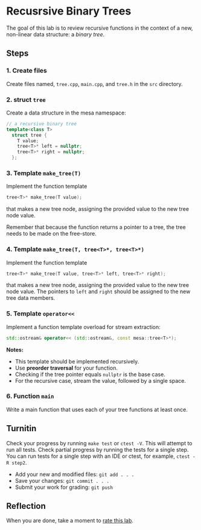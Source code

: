 # Recusrsive Binary Trees

The goal of this lab is to review recursive functions
in the context of a new, non-linear data structure:
a *binary tree*.

## Steps

### 1. Create files
Create files named, `tree.cpp`, `main.cpp`, and `tree.h`
in the `src` directory.

### 2. struct `tree`
Create a data structure in the mesa namespace:

```cpp
// a recursive binary tree
template<class T>
  struct tree {
    T value;
    tree<T>* left = nullptr;
    tree<T>* right = nullptr;
  };
```

### 3. Template `make_tree(T)`
Implement the function template 

```cpp
tree<T>* make_tree(T value);
```

that makes a new tree node, assigning the provided value to
the new tree node value.

Remember that because the function returns a pointer to a tree,
the tree needs to be made on the free-store.

### 4. Template `make_tree(T, tree<T>*, tree<T>*)`
Implement the function template 

```cpp
tree<T>* make_tree(T value, tree<T>* left, tree<T>* right);
```

that makes a new tree node, assigning the provided value to
the new tree node value.
The pointers to `left` and `right` should be assigned to the
new tree data members.

### 5. Template `operator<<`
Implement a function template overload for stream extraction:

```cpp
std::ostream& operator<< (std::ostream&, const mesa::tree<T>*);
```

**Notes:**

- This template should be implemented recursively.
- Use **preorder traversal** for your function.
- Checking if the tree pointer equals `nullptr` is the base case.
- For the recursive case, stream the value, followed by a single space.

### 6. Function `main`
Write a main function that uses each of your tree functions at least once.

## Turnitin
Check your progress by running `make test` or `ctest -V`.
This will attempt to run all tests.
Check partial progress by running the tests for a single step.
You can run tests for a single step with an IDE or ctest,
for example, `ctest -R step2`.

- Add your new and modified files: `git add . . . `
- Save your changes: `git commit . . . `
- Submit your work for grading: `git push`

## Reflection
When you are done, take a moment to 
[rate this lab](https://forms.gle/fEXfFVbVCF1LtETYA).
